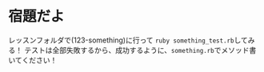 # 宿題だよ

レッスンフォルダで(123-something)に行って
`ruby something_test.rb`してみる！
テストは全部失敗するから、成功するように、`something.rb`でメソッド書いてください！
